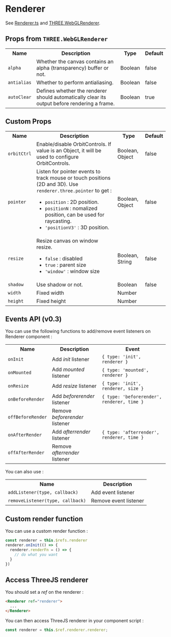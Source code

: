 # Renderer

See [Renderer.ts](https://github.com/troisjs/trois/blob/master/src/core/Renderer.ts) and [THREE.WebGLRenderer](https://threejs.org/docs/#api/en/renderers/WebGLRenderer).

## Props from `THREE.WebGLRenderer`

<table>
  <tbody>
    <tr>
      <th>Name</th>
      <th>Description</th>
      <th>Type</th>
      <th>Default</th>
    </tr>
    <tr>
      <td><code>alpha</code></td>
      <td>Whether the canvas contains an alpha (transparency) buffer or not.</td>
      <td>Boolean</td>
      <td>false</td>
    </tr>
    <tr>
      <td><code>antialias</code></td>
      <td>Whether to perform antialiasing.</td>
      <td>Boolean</td>
      <td>false</td>
    </tr>
    <tr>
      <td><code>autoClear</code></td>
      <td>Defines whether the renderer should automatically clear its output before rendering a frame.</td>
      <td>Boolean</td>
      <td>true</td>
    </tr>
  </tbody>
</table>

## Custom Props

<table>
  <tbody>
    <tr>
      <th>Name</th>
      <th>Description</th>
      <th>Type</th>
      <th>Default</th>
    </tr>
    <tr>
      <td><code>orbitCtrl</code></td>
      <td>Enable/disable OrbitControls. If value is an Object, it will be used to configure OrbitControls.</td>
      <td>Boolean, Object</td>
      <td>false</td>
    </tr>
    <tr>
      <td><code>pointer</code></td>
      <td>
        Listen for pointer events to track mouse or touch positions (2D and 3D). Use <code>renderer.three.pointer</code> to get :
        <ul>
          <li><code>position</code> : 2D position.</li>
          <li><code>positionN</code> : nomalized position, can be used for raycasting.</li>
          <li><code>'positionV3'</code> : 3D position.</li>
        </ul>
      </td>
      <td>Boolean, Object</td>
      <td>false</td>
    </tr>
    <tr>
      <td><code>resize</code></td>
      <td>
        Resize canvas on window resize.
        <ul>
          <li><code>false</code> : disabled</li>
          <li><code>true</code> : parent size</li>
          <li><code>'window'</code> : window size</li>
        </ul>
      </td>
      <td>Boolean, String</td>
      <td>false</td>
    </tr>
    <tr>
      <td><code>shadow</code></td>
      <td>Use shadow or not.</td>
      <td>Boolean</td>
      <td>false</td>
    </tr>
    <tr>
      <td><code>width</code></td>
      <td>Fixed width</td>
      <td>Number</td>
      <td></td>
    </tr>
    <tr>
      <td><code>height</code></td>
      <td>Fixed height</td>
      <td>Number</td>
      <td></td>
    </tr>
  </tbody>
</table>

## Events API (v0.3)

You can use the following functions to add/remove event listeners on Renderer component :

<table>
  <tbody>
    <tr>
      <th>Name</th>
      <th>Description</th>
      <th>Event </th>
    </tr>
    <tr>
      <td><code>onInit</code></td>
      <td>Add <em>init</em> listener</td>
      <td><code>{ type: 'init', renderer }</code></td>
    </tr>
    <tr>
      <td><code>onMounted</code></td>
      <td>Add <em>mounted</em> listener</td>
      <td><code>{ type: 'mounted', renderer }</code></td>
    </tr>
    <tr>
      <td><code>onResize</code></td>
      <td>Add <em>resize</em> listener</td>
      <td><code>{ type: 'init', renderer, size }</code></td>
    </tr>
    <tr>
      <td><code>onBeforeRender</code></td>
      <td>Add <em>beforerender</em> listener</td>
      <td><code>{ type: 'beforerender', renderer, time }</code></td>
    </tr>
    <tr>
      <td><code>offBeforeRender</code></td>
      <td>Remove <em>beforerender</em> listener</td>
      <td></td>
    </tr>
    <tr>
      <td><code>onAfterRender</code></td>
      <td>Add <em>afterrender</em> listener</td>
      <td><code>{ type: 'afterrender', renderer, time }</code></td>
    </tr>
    <tr>
      <td><code>offAfterRender</code></td>
      <td>Remove <em>afterrender</em> listener</td>
      <td></td>
    </tr>
  </tbody>
</table>


You can also use :

<table>
  <tbody>
    <tr>
      <th>Name</th>
      <th>Description</th>
    </tr>
    <tr>
      <td><code>addListener(type, callback)</code></td>
      <td>Add event listener</td>
    </tr>
    <tr>
      <td><code>removeListener(type, callback)</code></td>
      <td>Remove event listener</td>
    </tr>
  </tbody>
</table>

## Custom render function

You can use a custom render function :

```js
const renderer = this.$refs.renderer
renderer.onInit(() => {
  renderer.renderFn = () => {
    // do what you want
  }
})
```

## Access ThreeJS renderer

You should set a *ref* on the renderer :

```html
<Renderer ref="renderer">
  ...
</Renderer>
```

You can then access ThreeJS renderer in your component script :

```js
const renderer = this.$ref.renderer.renderer;
```
